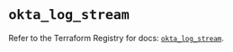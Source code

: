 # `okta_log_stream`

Refer to the Terraform Registry for docs: [`okta_log_stream`](https://registry.terraform.io/providers/okta/okta/4.20.0/docs/resources/log_stream).

